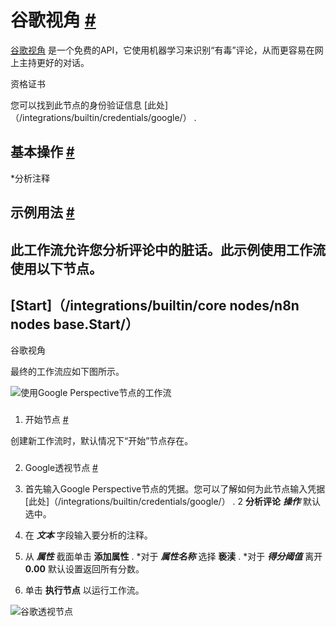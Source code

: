 


 谷歌视角
 [#](#google视角 "永久链接")
===============================================================



[谷歌视角](https://www.perspectiveapi.com/) 
 是一个免费的API，它使用机器学习来识别“有毒”评论，从而更容易在网上主持更好的对话。
 




 资格证书
 



 您可以找到此节点的身份验证信息
 [此处]（/integrations/builtin/credentials/google/）
 .
 




 基本操作
 [#](#基本操作 "永久链接")
-----------------------------------------------------------


*分析注释



 示例用法
 [#](#示例用法 "永久链接")
-----------------------------------------------------



 此工作流允许您分析评论中的脏话。此示例使用工作流使用以下节点。
-
 [Start]（/integrations/builtin/core nodes/n8n nodes base.Start/）
 -
 谷歌视角




 最终的工作流应如下图所示。
 



![使用Google Perspective节点的工作流](https://d33wubrfki0l68.cloudfront.net/5b4b749f8debf569036df49d59edc5ca2b00f6c7/e10f2/_images/integrations/builtin/app-nodes/googleperspective/workflow.png)



### 
 1. 开始节点
 [#](#1-start-node "永久链接")



 创建新工作流时，默认情况下“开始”节点存在。
 


### 
 2. Google透视节点
 [#](#2-google-perspective-node "永久链接")


1. 首先输入Google Perspective节点的凭据。您可以了解如何为此节点输入凭据
 [此处]（/integrations/builtin/credentials/google/）
 .
2
 **分析评论**
***操作***
 默认选中。
3. 在
 ***文本***
 字段输入要分析的注释。
4. 从
 ***属性***
 截面单击
 **添加属性**
 .
	*对于
	 ***属性名称***
	 选择
	 **亵渎**
	 .
	*对于
	 ***得分阈值***
	 离开
	 **0.00** 
	 默认设置返回所有分数。
5. 单击
 **执行节点**
 以运行工作流。



![谷歌透视节点](https://d33wubrfki0l68.cloudfront.net/293a1768b5c06d8e5e71c8380711e3800d9ce783/71e4a/_images/integrations/builtin/app-nodes/googleperspective/googleperspective_node.png)





